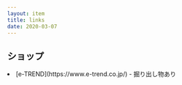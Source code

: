 ```yaml
---
layout: item
title: links
date: 2020-03-07
---
```


## ショップ

<div class="row">
    <div class="col-lg-4 col-pad">
        <li>[e-TREND](https://www.e-trend.co.jp/) - 掘り出し物あり</li>
    </div>
    <div class="col-lg-4 col-pad">
    </div>
    <div class="col-lg-4 col-pad">
    </div>
</div>
